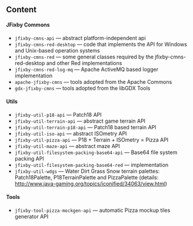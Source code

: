 ## Content

#### JFixby Commons
- `jfixby-cmns-api` — 
 abstract platform-independent api
- `jfixby-cmns-red-desktop` —
 code that implements the API for Windows and Unix-based operation systems
- `jfixby-cmns-red` —
 some general classes required by the jfixby-cmns-red-desktop and other Red implementations
- `jfixby-cmns-red-log-mq` — Apache ActiveMQ based logger implementation
- `apache-jfixby-cmns` — tools adopted from the Apache Commons
- `gdx-jfixby-cmns` — tools adopted from the libGDX Tools

#### Utils
- `jfixby-util-p18-api` — Patch18 API
- `jfixby-util-terrain-api` — abstract game terrain API
- `jfixby-util-terrain-p18-api` — Patch18 based terrain API
- `jfixby-util-iso-api` — abstract ISOmetry API
- `jfixby-util-pizza-api` — P18 + Terrain + ISOmetry = Pizza API 
- `jfixby-util-maze-api` — abstract maze API
- `jfixby-util-filesystem-packing-base64-api` — Base64 file system packing API
- `jfixby-util-filesystem-packing-base64-red` — implementation
- `jfixby-util-wdgs` — Water Dirt Grass Snow terrain palettes: Patch18Palette, P18TerrainPalette and PizzaPalette (details: http://www.java-gaming.org/topics/iconified/34063/view.html)

#### Tools
- `jfixby-tool-pizza-mockgen-api`  — automatic Pizza mockup tiles generator API

